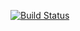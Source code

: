 [![Build Status](https://travis-ci.com/atulantil/Project110.svg?branch=master)](https://travis-ci.com/atulantil/Project110)
